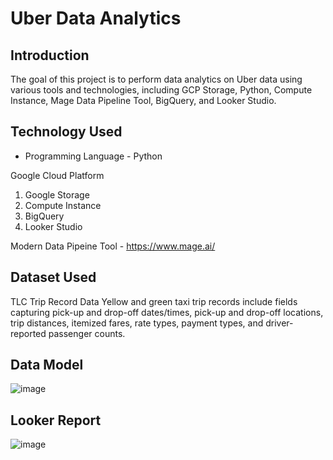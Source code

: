 # Uber Data Analytics 

## Introduction

The goal of this project is to perform data analytics on Uber data using various tools and technologies, including GCP Storage, Python, Compute Instance, Mage Data Pipeline Tool, BigQuery, and Looker Studio.

## Technology Used
- Programming Language - Python

Google Cloud Platform
1. Google Storage
2. Compute Instance 
3. BigQuery
4. Looker Studio

Modern Data Pipeine Tool - https://www.mage.ai/

## Dataset Used
TLC Trip Record Data
Yellow and green taxi trip records include fields capturing pick-up and drop-off dates/times, pick-up and drop-off locations, trip distances, itemized fares, rate types, payment types, and driver-reported passenger counts. 


## Data Model
![image](https://github.com/aadityazz/Uber-Data-Engineering/assets/67819043/8f0c535a-a2e0-4617-866e-0562e791189b)

## Looker Report
![image](https://github.com/aadityazz/Uber-Data-Engineering/assets/67819043/9b5dba71-7de1-4dce-a4ac-5a2beeeb7d83)



